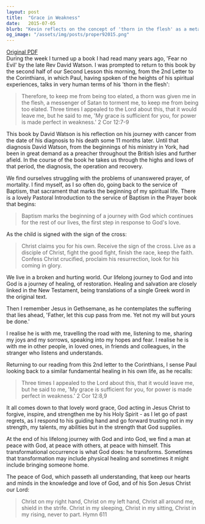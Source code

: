 ```yaml
---
layout: post
title:  "Grace in Weakness"
date:   2015-07-05
blurb: "Kevin reflects on the concept of 'thorn in the flesh' as a metaphor for life's challenges, drawing from Paul's words in 2 Corinthians and the journey of Rev David Watson with cancer. He emphasizes the sufficiency of God's grace in our weakness and the transformative power of God's love and healing, encouraging a life of discipleship and faithfulness."
og_image: "/assets/img/posts/proper92015.png"
---
```

[Original PDF](/assets/pdf/proper92015.pdf)    
During the week I turned up a book I had read many years ago, 'Fear no Evil' by the late Rev David Watson. I was prompted to return to this book by the second half of our Second Lesson this morning, from the 2nd Letter to the Corinthians, in which Paul, having spoken of the heights of his spiritual experiences, talks in very human terms of his 'thorn in the flesh':

> Therefore, to keep me from being too elated, a thorn was given me in the flesh, a messenger of Satan to torment me, to keep me from being too elated. Three times I appealed to the Lord about this, that it would leave me, but he said to me, 'My grace is sufficient for you, for power is made perfect in weakness.' 2 Cor 12:7-9

This book by David Watson is his reflection on his journey with cancer from the date of his diagnosis to his death some 11 months later. Until that diagnosis David Watson, from the beginnings of his ministry in York, had been in great demand as a preacher throughout the British Isles and further afield. In the course of the book he takes us through the highs and lows of that period, the diagnosis, the operation and recovery.

We find ourselves struggling with the problems of unanswered prayer, of mortality. I find myself, as I so often do, going back to the service of Baptism, that sacrament that marks the beginning of my spiritual life. There is a lovely Pastoral Introduction to the service of Baptism in the Prayer book that begins:

> Baptism marks the beginning of a journey with God which continues for the rest of our lives, the first step in response to God's love.

As the child is signed with the sign of the cross:

> Christ claims you for his own.
> Receive the sign of the cross.
> Live as a disciple of Christ,
> fight the good fight,
> finish the race, keep the faith.
> Confess Christ crucified,
> proclaim his resurrection,
> look for his coming in glory.

We live in a broken and hurting world. Our lifelong journey to God and into God is a journey of healing, of restoration. Healing and salvation are closely linked in the New Testament, being translations of a single Greek word in the original text.

Then I remember Jesus in Gethsemane, as he contemplates the suffering that lies ahead, 'Father, let this cup pass from me. Yet not my will but yours be done.'

I realise he is with me, travelling the road with me, listening to me, sharing my joys and my sorrows, speaking into my hopes and fear. I realise he is with me in other people, in loved ones, in friends and colleagues, in the stranger who listens and understands.

Returning to our reading from this 2nd letter to the Corinthians, I sense Paul looking back to a similar fundamental healing in his own life, as he recalls:

> Three times I appealed to the Lord about this, that it would leave me, but he said to me, 'My grace is sufficient for you, for power is made perfect in weakness.' 2 Cor 12:8,9

It all comes down to that lovely word grace, God acting in Jesus Christ to forgive, inspire, and strengthen me by his Holy Spirit - as I let go of past regrets, as I respond to his guiding hand and go forward trusting not in my strength, my talents, my abilities but in the strength that God supplies.

At the end of his lifelong journey with God and into God, we find a man at peace with God, at peace with others, at peace with himself. This transformational occurrence is what God does: he transforms. Sometimes that transformation may include physical healing and sometimes it might include bringing someone home.

The peace of God, which passeth all understanding, that keep our hearts and minds in the knowledge and love of God, and of his Son Jesus Christ our Lord:

> Christ on my right hand,
> Christ on my left hand,
> Christ all around me,
> shield in the strife.
> Christ in my sleeping,
> Christ in my sitting,
> Christ in my rising,
> never to part. Hymn 611
